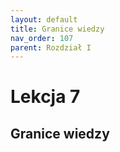 ```yaml
---
layout: default
title: Granice wiedzy
nav_order: 107
parent: Rozdział I
---
```


# Lekcja 7

## Granice wiedzy
